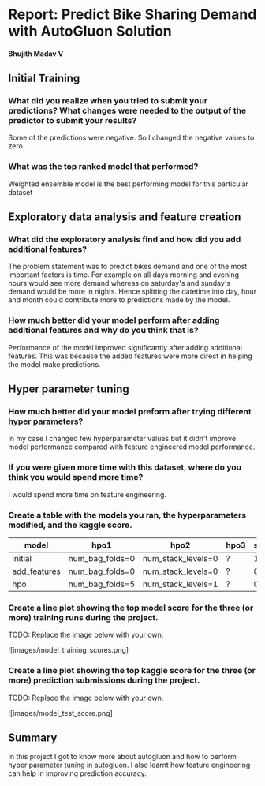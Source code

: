 # Report: Predict Bike Sharing Demand with AutoGluon Solution
#### Bhujith Madav V

## Initial Training
### What did you realize when you tried to submit your predictions? What changes were needed to the output of the predictor to submit your results?
Some of the predictions were negative. So I changed the negative values to zero.

### What was the top ranked model that performed?
Weighted ensemble model is the best performing model for this particular dataset

## Exploratory data analysis and feature creation
### What did the exploratory analysis find and how did you add additional features?
The problem statement was to predict bikes demand and one of the most important factors is time. For example on all days morning and evening hours would see more demand whereas on saturday's and sunday's demand would be more in nights. Hence splitting the datetime into day, hour and month could contribute more to predictions made by the model.

### How much better did your model perform after adding additional features and why do you think that is?
Performance of the model improved significantly after adding additional features. This was because the added features were more direct in helping the model make predictions.

## Hyper parameter tuning
### How much better did your model preform after trying different hyper parameters?
In my case I changed few hyperparameter values but it didn't improve model performance compared with feature engineered model performance.

### If you were given more time with this dataset, where do you think you would spend more time?
I would spend more time on feature engineering.

### Create a table with the models you ran, the hyperparameters modified, and the kaggle score.
|model|hpo1|hpo2|hpo3|score|
|--|--|--|--|--|
|initial|num_bag_folds=0|num_stack_levels=0|?|1.80|
|add_features|num_bag_folds=0|num_stack_levels=0|?|0.67|
|hpo|num_bag_folds=5|num_stack_levels=1|?|0.68|

### Create a line plot showing the top model score for the three (or more) training runs during the project.

TODO: Replace the image below with your own.


![images/model_training_scores.png]

### Create a line plot showing the top kaggle score for the three (or more) prediction submissions during the project.

TODO: Replace the image below with your own.

![images/model_test_score.png]

## Summary
In this project I got to know more about autogluon and how to perform hyper parameter tuning in autogluon. I also learnt how feature engineering can help in improving prediction accuracy.
